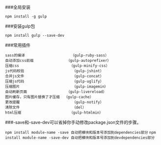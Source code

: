 


###全局安装

`npm install -g gulp`

###安装gulp包

`npm install gulp --save-dev  `

###常用插件

```
sass的编译                   	（gulp-ruby-sass）
自动添加css前缀              	（gulp-autoprefixer）
压缩css                      	（gulp-minify-css）
js代码校验                   	（gulp-jshint）
合并js文件                   	（gulp-concat）
压缩js代码                   	（gulp-uglify）
压缩图片                     	（gulp-imagemin）
自动刷新页面                 	（gulp-livereload）
图片缓存，只有图片替换了才压缩  （gulp-cache）
更改提醒                        （gulp-notify）
清除文件                    	（del）
html压缩                     	（gulp-htmlmin）
```

###-save和-save-dev可以省掉你手动修改package.json文件的步骤。

`npm install module-name -save 自动把模块和版本号添加到dependencies部分`
`npm install module-name -save-dev 自动把模块和版本号添加到devdependencies部分`